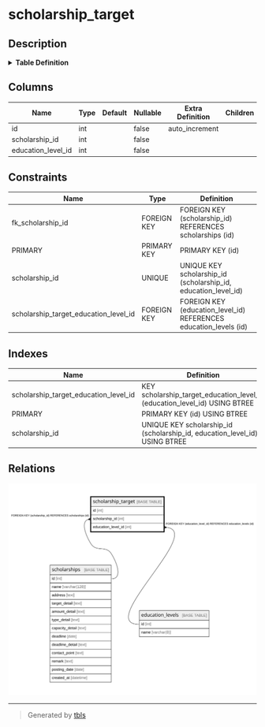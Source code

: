 # scholarship_target

## Description

<details>
<summary><strong>Table Definition</strong></summary>

```sql
CREATE TABLE `scholarship_target` (
  `id` int NOT NULL AUTO_INCREMENT,
  `scholarship_id` int NOT NULL,
  `education_level_id` int NOT NULL,
  PRIMARY KEY (`id`),
  UNIQUE KEY `scholarship_id` (`scholarship_id`,`education_level_id`),
  KEY `scholarship_target_education_level_id` (`education_level_id`),
  CONSTRAINT `fk_scholarship_id` FOREIGN KEY (`scholarship_id`) REFERENCES `scholarships` (`id`) ON DELETE CASCADE,
  CONSTRAINT `scholarship_target_education_level_id` FOREIGN KEY (`education_level_id`) REFERENCES `education_levels` (`id`) ON DELETE RESTRICT
) ENGINE=InnoDB DEFAULT CHARSET=utf8mb4 COLLATE=utf8mb4_unicode_ci
```

</details>

## Columns

| Name | Type | Default | Nullable | Extra Definition | Children | Parents | Comment |
| ---- | ---- | ------- | -------- | ---------------- | -------- | ------- | ------- |
| id | int |  | false | auto_increment |  |  |  |
| scholarship_id | int |  | false |  |  | [scholarships](scholarships.md) |  |
| education_level_id | int |  | false |  |  | [education_levels](education_levels.md) |  |

## Constraints

| Name | Type | Definition |
| ---- | ---- | ---------- |
| fk_scholarship_id | FOREIGN KEY | FOREIGN KEY (scholarship_id) REFERENCES scholarships (id) |
| PRIMARY | PRIMARY KEY | PRIMARY KEY (id) |
| scholarship_id | UNIQUE | UNIQUE KEY scholarship_id (scholarship_id, education_level_id) |
| scholarship_target_education_level_id | FOREIGN KEY | FOREIGN KEY (education_level_id) REFERENCES education_levels (id) |

## Indexes

| Name | Definition |
| ---- | ---------- |
| scholarship_target_education_level_id | KEY scholarship_target_education_level_id (education_level_id) USING BTREE |
| PRIMARY | PRIMARY KEY (id) USING BTREE |
| scholarship_id | UNIQUE KEY scholarship_id (scholarship_id, education_level_id) USING BTREE |

## Relations

![er](scholarship_target.svg)

---

> Generated by [tbls](https://github.com/k1LoW/tbls)
